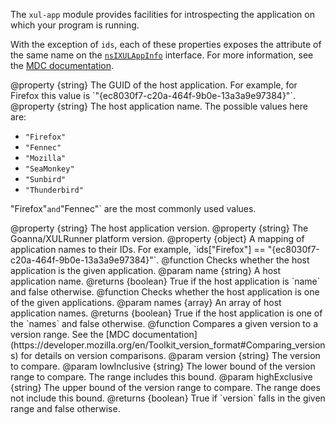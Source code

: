 <!-- This Source Code Form is subject to the terms of the Mozilla Public
   - License, v. 2.0. If a copy of the MPL was not distributed with this
   - file, You can obtain one at http://mozilla.org/MPL/2.0/. -->

<!-- contributed by Drew Willcoxon [adw@mozilla.com] -->

The `xul-app` module provides facilities for introspecting the application on
which your program is running.

With the exception of `ids`, each of these properties exposes the attribute of
the same name on the [`nsIXULAppInfo`][nsIXULAppInfo] interface.  For more
information, see the [MDC documentation][].

[nsIXULAppInfo]: http://mxr.mozilla.org/mozilla-central/source/xpcom/system/nsIXULAppInfo.idl
[MDC documentation]: https://developer.mozilla.org/en/nsIXULAppInfo

<api name="ID">
@property {string}
  The GUID of the host application.  For example, for Firefox this value is
  `"{ec8030f7-c20a-464f-9b0e-13a3a9e97384}"`.
</api>

<api name="name">
@property {string}
  The host application name.  The possible values here are:
  
  * `"Firefox"`
  * `"Fennec"`
  * `"Mozilla"`
  * `"SeaMonkey"`
  * `"Sunbird"`
  * `"Thunderbird"`

  "Firefox"` and `"Fennec"` are the most commonly used values.

</api>

<api name="version">
@property {string}
  The host application version.
</api>

<api name="platformVersion">
@property {string}
  The Goanna/XULRunner platform version.
</api>

<api name="ids">
@property {object}
  A mapping of application names to their IDs.  For example,
  `ids["Firefox"] == "{ec8030f7-c20a-464f-9b0e-13a3a9e97384}"`.
</api>

<api name="is">
@function
  Checks whether the host application is the given application.
@param name {string}
  A host application name.
@returns {boolean}
  True if the host application is `name` and false otherwise.
</api>

<api name="isOneOf">
@function
  Checks whether the host application is one of the given applications.
@param names {array}
  An array of host application names.
@returns {boolean}
  True if the host application is one of the `names` and false otherwise.
</api>

<api name="versionInRange">
@function
  Compares a given version to a version range.  See the [MDC documentation](https://developer.mozilla.org/en/Toolkit_version_format#Comparing_versions)
  for details on version comparisons.
@param version {string}
  The version to compare.
@param lowInclusive {string}
  The lower bound of the version range to compare.  The range includes this
  bound.
@param highExclusive {string}
  The upper bound of the version range to compare.  The range does not include
  this bound.
@returns {boolean}
  True if `version` falls in the given range and false otherwise.
</api>
